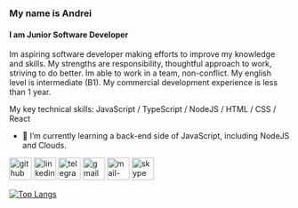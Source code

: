 ### My name is Andrei
#### I am Junior Software Developer
Im aspiring software developer making efforts to improve my knowledge and skills.
My strengths are responsibility, thoughtful approach to work, striving to do better. Im able to work in a team, non-conflict.
My english level is intermediate (B1).
My commercial development experience is less than 1 year.

My key technical skills: JavaScript / TypeScript / NodeJS / HTML / CSS / React

- 🌱 I’m currently learning a back-end side of JavaScript, including NodeJS and Clouds. 


[<img src='https://cdn.jsdelivr.net/npm/simple-icons@3.0.1/icons/github.svg' alt='github' height='40'>](https://github.com/Levendor)  [<img src='https://cdn.jsdelivr.net/npm/simple-icons@3.0.1/icons/linkedin.svg' alt='linkedin' height='40'>](https://www.linkedin.com/in/levendor/)  [<img src='https://cdn.jsdelivr.net/npm/simple-icons@3.0.1/icons/telegram.svg' alt='telegram' height='40'>](https://t.me/Chaitsyn)  [<img src='https://cdn.jsdelivr.net/npm/simple-icons@3.0.1/icons/gmail.svg' alt='gmail' height='40'>](mailto:myth.of.lavanda@gmail.com)  [<img src='https://cdn.jsdelivr.net/npm/simple-icons@3.0.1/icons/mail-dot-ru.svg' alt='mail-dot-ru' height='40'>](mailto:myth_of_lavanda@mail.ru)  [<img src='https://cdn.jsdelivr.net/npm/simple-icons@3.0.1/icons/skype.svg' alt='skype' height='40'>](https://join.skype.com/invite/pfyyftJQl3jB)  

[![Top Langs](https://github-readme-stats.vercel.app/api/top-langs/?username=Levendor)](https://github.com/anuraghazra/github-readme-stats)

